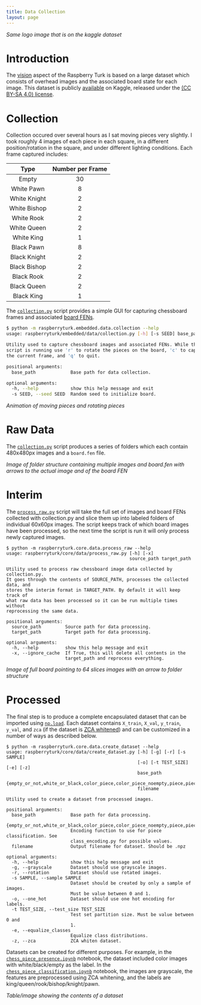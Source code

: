 ```yaml
---
title: Data Collection
layout: page
---
```


_Same logo image that is on the kaggle dataset_

# Introduction

The [vision](/details/vision.html) aspect of the Raspberry Turk is based on a large dataset which consists of overhead images and the associated board state for each image. This dataset is publicly [available](https://www.kaggle.com/joeymeyer/datasets) on Kaggle, released under the [(CC BY-SA 4.0) license](https://creativecommons.org/licenses/by-sa/4.0/).

# Collection

Collection occured over several hours as I sat moving pieces very slightly. I took roughly 4 images of each piece in each square, in a different position/rotation in the square, and under different lighting conditions. Each frame captured includes:

| Type | Number per Frame |
|:----:|:----------------:|
| Empty | 30         			|
| White Pawn | 8     			|
| White Knight | 2   			|
| White Bishop | 2   			|
| White Rook | 2     			|
| White Queen | 2    			|
| White King | 1     			|
| Black Pawn | 8     			|
| Black Knight | 2   			|
| Black Bishop | 2   			|
| Black Rook | 2     			|
| Black Queen | 2    			|
| Black King | 1     			|

The [`collection.py`](https://bitbucket.org/joeymeyer/raspberryturk/src/719a3178aa94490fd08c851b1373a6674c14db82/raspberryturk/embedded/data/collection.py?at=master&fileviewer=file-view-default) script provides a simple GUI for capturing chessboard frames and associated [board FENs](https://en.wikipedia.org/wiki/Forsyth%E2%80%93Edwards_Notation).
```bash
$ python -m raspberryturk.embedded.data.collection --help
usage: raspberryturk/embedded/data/collection.py [-h] [-s SEED] base_path

Utility used to capture chessboard images and associated FENs. While the
script is running use 'r' to rotate the pieces on the board, 'c' to capture
the current frame, and 'q' to quit.

positional arguments:
  base_path             Base path for data collection.

optional arguments:
  -h, --help            show this help message and exit
  -s SEED, --seed SEED  Random seed to initialize board.
```

_Animation of moving pieces and rotating pieces_

# Raw Data

The [`collection.py`](https://bitbucket.org/joeymeyer/raspberryturk/src/719a3178aa94490fd08c851b1373a6674c14db82/raspberryturk/embedded/data/collection.py?at=master&fileviewer=file-view-default) script produces a series of folders which each contain 480x480px images and a `board.fen` file.

_Image of folder structure containing multiple images and board.fen with arrows to the actual image and of the board FEN_

# Interim

The [`process_raw.py`](https://bitbucket.org/joeymeyer/raspberryturk/src/719a3178aa94490fd08c851b1373a6674c14db82/raspberryturk/core/data/process_raw.py?at=master&fileviewer=file-view-default) script will take the full set of images and board FENs collected with collection.py and slice them up into labeled folders of individual 60x60px images. The script keeps track of which board images have been processed, so the next time the script is run it will only process newly captured images.

```
$ python -m raspberryturk.core.data.process_raw --help
usage: raspberryturk/core/data/process_raw.py [-h] [-x]
                                              source_path target_path

Utility used to process raw chessboard image data collected by collection.py.
It goes through the contents of SOURCE_PATH, processes the collected data, and
stores the interim format in TARGET_PATH. By default it will keep track of
what raw data has been processed so it can be run multiple times without
reprocessing the same data.

positional arguments:
  source_path         Source path for data processing.
  target_path         Target path for data processing.

optional arguments:
  -h, --help          show this help message and exit
  -x, --ignore_cache  If True, this will delete all contents in the
                      target_path and reprocess everything.
```

_Image of full board pointing to 64 slices images with an arrow to folder structure_

# Processed

The final step is to produce a complete encapsulated dataset that can be imported using [`np.load`](https://docs.scipy.org/doc/numpy-1.12.0/reference/generated/numpy.load.html). Each dataset contains `X_train`, `X_val`, `y_train`, `y_val`, and `zca` (if the dataset is [ZCA whitened](http://ufldl.stanford.edu/wiki/index.php/Whitening#ZCA_Whitening)) and can be customized in a number of ways as described below.

```
$ python -m raspberryturk.core.data.create_dataset --help
usage: raspberryturk/core/data/create_dataset.py [-h] [-g] [-r] [-s SAMPLE]
                                                 [-o] [-t TEST_SIZE] [-e] [-z]
                                                 base_path
                                                 {empty_or_not,white_or_black,color_piece,color_piece_noempty,piece,piece_noempty}
                                                 filename

Utility used to create a dataset from processed images.

positional arguments:
  base_path             Base path for data processing.
  {empty_or_not,white_or_black,color_piece,color_piece_noempty,piece,piece_noempty}
                        Encoding function to use for piece classification. See
                        class_encoding.py for possible values.
  filename              Output filename for dataset. Should be .npz

optional arguments:
  -h, --help            show this help message and exit
  -g, --grayscale       Dataset should use grayscale images.
  -r, --rotation        Dataset should use rotated images.
  -s SAMPLE, --sample SAMPLE
                        Dataset should be created by only a sample of images.
                        Must be value between 0 and 1.
  -o, --one_hot         Dataset should use one hot encoding for labels.
  -t TEST_SIZE, --test_size TEST_SIZE
                        Test set partition size. Must be value between 0 and
                        1.
  -e, --equalize_classes
                        Equalize class distributions.
  -z, --zca             ZCA whiten dataset.
```

Datasets can be created for different purposes. For example, in the [`chess_piece_presence.ipynb`](/notebooks/chess_piece_presence.html) notebook, the dataset included color images with white/black/empty as the label. In the [`chess_piece_classification.ipynb`](/notebooks/chess_piece_classification.html) notebook, the images are grayscale, the features are preprocessed using ZCA whitening, and the labels are king/queen/rook/bishop/knight/pawn.

_Table/image showing the contents of a dataset_
